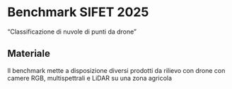 # Benchmark SIFET 2025

“Classificazione di nuvole di punti da drone”

## Materiale

Il benchmark mette a disposizione diversi prodotti da rilievo con drone con camere RGB, multispettrali e LiDAR su una zona agricola
